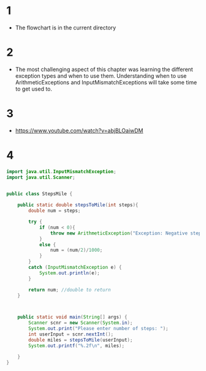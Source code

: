 # 1
* The flowchart is in the current directory

# 2
* The most challenging aspect of this chapter was learning the different exception types and when to use them. Understanding when to use ArithmeticExceptions and InputMismatchExceptions will take some time to get used to.

# 3
* https://www.youtube.com/watch?v=abjBLOaiwDM

# 4
```java
import java.util.InputMismatchException;
import java.util.Scanner;


public class StepsMile {
    
    public static double stepsToMile(int steps){
        double num = steps;

        try {   
            if (num < 0){
                throw new ArithmeticException("Exception: Negative step count entered.");
            }
            else {
                num = (num/2)/1000;
            }
        }  
        catch (InputMismatchException e) {
            System.out.println(e);
        }

        return num; //double to return
    }



    public static void main(String[] args) {
        Scanner scnr = new Scanner(System.in);
        System.out.print("Please enter number of steps: ");
        int userInput = scnr.nextInt();
        double miles = stepsToMile(userInput);
        System.out.printf("%.2f\n", miles);

    }
}

```
